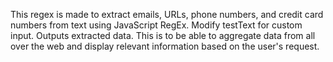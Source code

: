 This regex is made to extract emails, URLs, phone numbers, and credit card numbers from text using JavaScript RegEx. Modify testText for custom input. Outputs extracted data. This is to be able to  aggregate data from all over the web and display relevant information based on the user's request.
